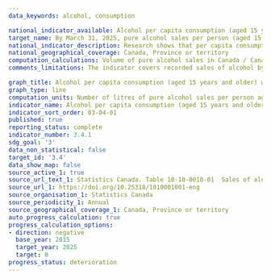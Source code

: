 ```yaml
---
data_keywords: alcohol, consumption

national_indicator_available: Alcohol per capita consumption (aged 15 years and older) within a calendar year in litres of pure alcohol
target_name: By March 31, 2025, pure alcohol sales per person (aged 15 years and older) in a year are 8.0 litres or less
national_indicator_description: Research shows that per capita consumption is correlated with mortality, burden of disease and other alcohol harms. Per capita sales is a suitable proxy indicator for per capita consumption. A change in volume of sales (increase or decrease) would be reflective of a similar change in volume of consumption.
national_geographical_coverage: Canada, Province or territory
computation_calculations: Volume of pure alcohol sales in Canada / Canadian population aged 15 years and older
comments_limitations: The indicator covers recorded sales of alcohol by volume per capita by liquor authorities and their agencies, including wineries, breweries, and other regulated outlets. The indicator does not capture unrecorded per capita consumption, such as homebrewing, illegally produced or sold alcohol, or alcohol transported into a different jurisdiction.

graph_title: Alcohol per capita consumption (aged 15 years and older) within a calendar year in litres of pure alcohol
graph_type: line
computation_units: Number of litres of pure alcohol sales per person aged 15 years and older in a year
indicator_name: Alcohol per capita consumption (aged 15 years and older) within a calendar year in litres of pure alcohol
indicator_sort_order: 03-04-01
published: true
reporting_status: complete
indicator_number: 3.4.1
sdg_goal: '3'
data_non_statistical: false
target_id: '3.4'
data_show_map: false
source_active_1: true
source_url_text_1: Statistics Canada. Table 10-10-0010-01  Sales of alcoholic beverages types by liquor authorities and other retail outlets, by value, volume, and absolute volume
source_url_1: https://doi.org/10.25318/1010001001-eng
source_organisation_1: Statistics Canada
source_periodicity_1: Annual
source_geographical_coverage_1: Canada, Province or territory
auto_progress_calculation: true
progress_calculation_options:
- direction: negative
  base_year: 2015
  target_year: 2025
  target: 8
progress_status: deterioration
---
```

